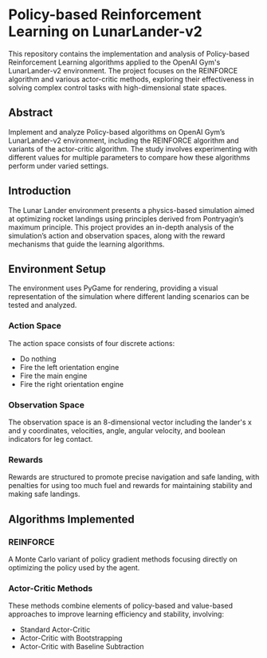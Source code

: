 # Policy-based Reinforcement Learning on LunarLander-v2

This repository contains the implementation and analysis of Policy-based Reinforcement Learning algorithms applied to the OpenAI Gym's LunarLander-v2 environment. The project focuses on the REINFORCE algorithm and various actor-critic methods, exploring their effectiveness in solving complex control tasks with high-dimensional state spaces.

## Abstract

Implement and analyze Policy-based algorithms on OpenAI Gym’s LunarLander-v2 environment, including the REINFORCE algorithm and variants of the actor-critic algorithm. The study involves experimenting with different values for multiple parameters to compare how these algorithms perform under varied settings.

## Introduction

The Lunar Lander environment presents a physics-based simulation aimed at optimizing rocket landings using principles derived from Pontryagin’s maximum principle. This project provides an in-depth analysis of the simulation’s action and observation spaces, along with the reward mechanisms that guide the learning algorithms.

## Environment Setup

The environment uses PyGame for rendering, providing a visual representation of the simulation where different landing scenarios can be tested and analyzed.

### Action Space

The action space consists of four discrete actions:
- Do nothing
- Fire the left orientation engine
- Fire the main engine
- Fire the right orientation engine

### Observation Space

The observation space is an 8-dimensional vector including the lander's x and y coordinates, velocities, angle, angular velocity, and boolean indicators for leg contact.

### Rewards

Rewards are structured to promote precise navigation and safe landing, with penalties for using too much fuel and rewards for maintaining stability and making safe landings.

## Algorithms Implemented

### REINFORCE

A Monte Carlo variant of policy gradient methods focusing directly on optimizing the policy used by the agent.

### Actor-Critic Methods

These methods combine elements of policy-based and value-based approaches to improve learning efficiency and stability, involving:
- Standard Actor-Critic
- Actor-Critic with Bootstrapping
- Actor-Critic with Baseline Subtraction

